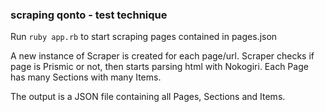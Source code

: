 ### scraping qonto - test technique

Run `ruby app.rb` to start scraping pages contained in pages.json

A new instance of Scraper is created for each page/url.
Scraper checks if page is Prismic or not, then starts parsing html with Nokogiri.
Each Page has many Sections with many Items.

The output is a JSON file containing all Pages, Sections and Items.
